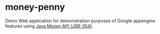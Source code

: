 money-penny
===========

Demo Web application for demonstration purposes of Google appengine features using [Java Money API (JSR-354)](http://javamoney.github.io).
